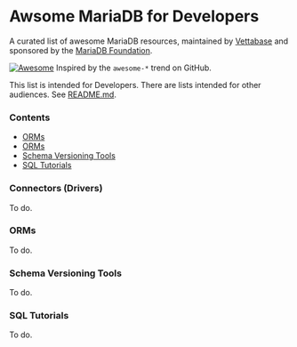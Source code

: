 # Awsome MariaDB for Developers

A curated list of awesome MariaDB resources, maintained by [Vettabase](https://vettabase.com) and sponsored by the [MariaDB Foundation](https://mariadb.org/).

[![Awesome](https://cdn.rawgit.com/sindresorhus/awesome/d7305f38d29fed78fa85652e3a63e154dd8e8829/media/badge.svg)](https://github.com/sindresorhus/awesome) Inspired by the `awesome-*` trend on GitHub.

This list is intended for Developers. There are lists intended for other audiences. See [README.md](README.md).

### Contents

- [ORMs](https://github.com/Vettabase/awesome-mariadb/edit/main/list-dev.md#connectors-drivers)
- [ORMs](https://github.com/Vettabase/awesome-mariadb/edit/main/list-dev.md#orms)
- [Schema Versioning Tools](https://github.com/Vettabase/awesome-mariadb/edit/main/list-dev.md#schema)
- [SQL Tutorials](https://github.com/Vettabase/awesome-mariadb/edit/main/list-dev.md#schema-versioning-tools)

### Connectors (Drivers)

To do.

### ORMs

To do.

### Schema Versioning Tools

To do.

### SQL Tutorials

To do.
